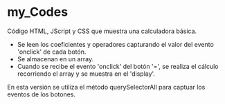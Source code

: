 # my_Codes
Código HTML, JScript y CSS que muestra una calculadora básica.
* Se leen los coeficientes y operadores capturando el valor del evento 'onclick' de cada botón.
* Se almacenan en un array.
* Cuando se recibe el evento 'onclick' del botón '=', se realiza el cálculo recorriendo el array
y se muestra en el 'display'.
<p>En esta versión se utiliza el método querySelectorAll para captuar los eventos de los botones.</p>
